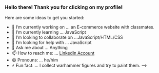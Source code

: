 ### Hello there! Thank you for clicking on my profile!



Here are some ideas to get you started:

- 🔭 I’m currently working on ... an E-commerce website with classmates.
- 🌱 I’m currently learning ... JavaScript
- 👯 I’m looking to collaborate on ...JavaScript/HTML/CSS
- 🤔 I’m looking for help with ... JavaScript
- 💬 Ask me about ... Anything
- 📫 How to reach me: ... [LinkedIn Account](https://www.linkedin.com/in/ashtoncraine)
- 😄 Pronouns: ... he/him
- ⚡ Fun fact: ... I collect warhammer figures and try to paint them.
-->
